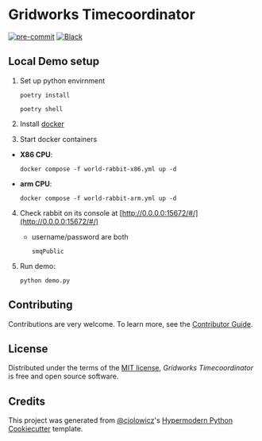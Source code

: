 # Gridworks Timecoordinator

[![pre-commit](https://img.shields.io/badge/pre--commit-enabled-brightgreen?logo=pre-commit&logoColor=white)][pre-commit]
[![Black](https://img.shields.io/badge/code%20style-black-000000.svg)][black]

[pre-commit]: https://github.com/pre-commit/pre-commit
[black]: https://github.com/psf/black

## Local Demo setup

1. Set up python envirnment

   ```
   poetry install

   poetry shell
   ```

2. Install [docker](https://docs.docker.com/get-docker/)

3. Start docker containers

- **X86 CPU**:

  ```
  docker compose -f world-rabbit-x86.yml up -d
  ```

- **arm CPU**:

  ```
  docker compose -f world-rabbit-arm.yml up -d
  ```

4. Check rabbit on its console at [http://0.0.0.0:15672/#/](http://0.0.0.0:15672/#/)

   - username/password are both

     ```
     smqPublic
     ```

5. Run demo:

   ```
   python demo.py
   ```

## Contributing

Contributions are very welcome.
To learn more, see the [Contributor Guide].

## License

Distributed under the terms of the [MIT license][license],
_Gridworks Timecoordinator_ is free and open source software.

## Credits

This project was generated from [@cjolowicz]'s [Hypermodern Python Cookiecutter] template.

[@cjolowicz]: https://github.com/cjolowicz
[pypi]: https://pypi.org/
[hypermodern python cookiecutter]: https://github.com/cjolowicz/cookiecutter-hypermodern-python
[file an issue]: https://github.com/thegridelectric/gridworks-timecoordinator/issues
[pip]: https://pip.pypa.io/

<!-- github-only -->

[license]: https://github.com/thegridelectric/gridworks-timecoordinator/blob/main/LICENSE
[contributor guide]: https://github.com/thegridelectric/gridworks-timecoordinator/blob/main/CONTRIBUTING.md
[command-line reference]: https://gridworks-timecoordinator.readthedocs.io/en/latest/usage.html
